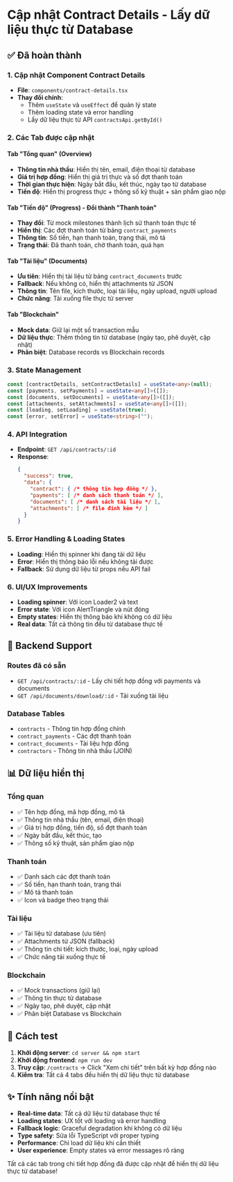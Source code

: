 # Cập nhật Contract Details - Lấy dữ liệu thực từ Database

## ✅ Đã hoàn thành

### 1. Cập nhật Component Contract Details
- **File**: `components/contract-details.tsx`
- **Thay đổi chính**:
  - Thêm `useState` và `useEffect` để quản lý state
  - Thêm loading state và error handling
  - Lấy dữ liệu thực từ API `contractsApi.getById()`

### 2. Các Tab được cập nhật

#### Tab "Tổng quan" (Overview)
- **Thông tin nhà thầu**: Hiển thị tên, email, điện thoại từ database
- **Giá trị hợp đồng**: Hiển thị giá trị thực và số đợt thanh toán
- **Thời gian thực hiện**: Ngày bắt đầu, kết thúc, ngày tạo từ database
- **Tiến độ**: Hiển thị progress thực + thông số kỹ thuật + sản phẩm giao nộp

#### Tab "Tiến độ" (Progress) - Đổi thành "Thanh toán"
- **Thay đổi**: Từ mock milestones thành lịch sử thanh toán thực tế
- **Hiển thị**: Các đợt thanh toán từ bảng `contract_payments`
- **Thông tin**: Số tiền, hạn thanh toán, trạng thái, mô tả
- **Trạng thái**: Đã thanh toán, chờ thanh toán, quá hạn

#### Tab "Tài liệu" (Documents)
- **Ưu tiên**: Hiển thị tài liệu từ bảng `contract_documents` trước
- **Fallback**: Nếu không có, hiển thị attachments từ JSON
- **Thông tin**: Tên file, kích thước, loại tài liệu, ngày upload, người upload
- **Chức năng**: Tải xuống file thực từ server

#### Tab "Blockchain"
- **Mock data**: Giữ lại một số transaction mẫu
- **Dữ liệu thực**: Thêm thông tin từ database (ngày tạo, phê duyệt, cập nhật)
- **Phân biệt**: Database records vs Blockchain records

### 3. State Management
```typescript
const [contractDetails, setContractDetails] = useState<any>(null);
const [payments, setPayments] = useState<any[]>([]);
const [documents, setDocuments] = useState<any[]>([]);
const [attachments, setAttachments] = useState<any[]>([]);
const [loading, setLoading] = useState(true);
const [error, setError] = useState<string>("");
```

### 4. API Integration
- **Endpoint**: `GET /api/contracts/:id`
- **Response**: 
  ```json
  {
    "success": true,
    "data": {
      "contract": { /* thông tin hợp đồng */ },
      "payments": [ /* danh sách thanh toán */ ],
      "documents": [ /* danh sách tài liệu */ ],
      "attachments": [ /* file đính kèm */ ]
    }
  }
  ```

### 5. Error Handling & Loading States
- **Loading**: Hiển thị spinner khi đang tải dữ liệu
- **Error**: Hiển thị thông báo lỗi nếu không tải được
- **Fallback**: Sử dụng dữ liệu từ props nếu API fail

### 6. UI/UX Improvements
- **Loading spinner**: Với icon Loader2 và text
- **Error state**: Với icon AlertTriangle và nút đóng
- **Empty states**: Hiển thị thông báo khi không có dữ liệu
- **Real data**: Tất cả thông tin đều từ database thực tế

## 🔧 Backend Support

### Routes đã có sẵn
- `GET /api/contracts/:id` - Lấy chi tiết hợp đồng với payments và documents
- `GET /api/documents/download/:id` - Tải xuống tài liệu

### Database Tables
- `contracts` - Thông tin hợp đồng chính
- `contract_payments` - Các đợt thanh toán
- `contract_documents` - Tài liệu hợp đồng
- `contractors` - Thông tin nhà thầu (JOIN)

## 📊 Dữ liệu hiển thị

### Tổng quan
- ✅ Tên hợp đồng, mã hợp đồng, mô tả
- ✅ Thông tin nhà thầu (tên, email, điện thoại)
- ✅ Giá trị hợp đồng, tiến độ, số đợt thanh toán
- ✅ Ngày bắt đầu, kết thúc, tạo
- ✅ Thông số kỹ thuật, sản phẩm giao nộp

### Thanh toán
- ✅ Danh sách các đợt thanh toán
- ✅ Số tiền, hạn thanh toán, trạng thái
- ✅ Mô tả thanh toán
- ✅ Icon và badge theo trạng thái

### Tài liệu
- ✅ Tài liệu từ database (ưu tiên)
- ✅ Attachments từ JSON (fallback)
- ✅ Thông tin chi tiết: kích thước, loại, ngày upload
- ✅ Chức năng tải xuống thực tế

### Blockchain
- ✅ Mock transactions (giữ lại)
- ✅ Thông tin thực từ database
- ✅ Ngày tạo, phê duyệt, cập nhật
- ✅ Phân biệt Database vs Blockchain

## 🚀 Cách test

1. **Khởi động server**: `cd server && npm start`
2. **Khởi động frontend**: `npm run dev`
3. **Truy cập**: `/contracts` → Click "Xem chi tiết" trên bất kỳ hợp đồng nào
4. **Kiểm tra**: Tất cả 4 tabs đều hiển thị dữ liệu thực từ database

## ✨ Tính năng nổi bật

- **Real-time data**: Tất cả dữ liệu từ database thực tế
- **Loading states**: UX tốt với loading và error handling
- **Fallback logic**: Graceful degradation khi không có dữ liệu
- **Type safety**: Sửa lỗi TypeScript với proper typing
- **Performance**: Chỉ load dữ liệu khi cần thiết
- **User experience**: Empty states và error messages rõ ràng

Tất cả các tab trong chi tiết hợp đồng đã được cập nhật để hiển thị dữ liệu thực từ database!
